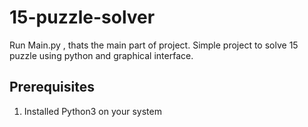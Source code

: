 # 15-puzzle-solver  
Run Main.py , thats the main part of project.
Simple project to solve 15 puzzle using python and graphical interface.  
## Prerequisites
1) Installed Python3 on your system

